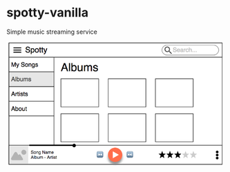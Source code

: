# spotty-vanilla
Simple music streaming service

![mockup](https://raw.githubusercontent.com/ihor4568/spotty-vanilla/master/mockup.png)
